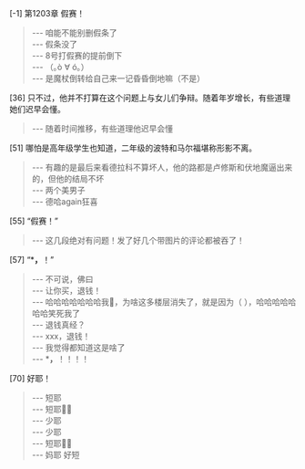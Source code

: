 
[-1] 第1203章 假赛！
>--- 咱能不能别删假条了<br>
>--- 假条没了<br>
>--- 8号打假赛的提前倒下<br>
>--- （｡ò ∀ ó｡）<br>
>--- 是魔杖倒转给自己来一记昏昏倒地嘛（不是）<br>

[36] 只不过，他并不打算在这个问题上与女儿们争辩。随着年岁增长，有些道理她们迟早会懂。
>--- 随着时间推移，有些道理他迟早会懂<br>

[51] 哪怕是高年级学生也知道，二年级的波特和马尔福堪称形影不离。
>--- 有趣的是最后来看德拉科不算坏人，他的路都是卢修斯和伏地魔逼出来的，但他的结局不坏<br>
>--- 两个美男子<br>
>--- 德哈again狂喜<br>

[55] “假赛！”
>--- 这几段绝对有问题！发了好几个带图片的评论都被吞了！<br>

[57] “***，**！”
>--- 不可说，佛曰<br>
>--- 让你买，退钱！<br>
>--- 哈哈哈哈哈哈哈我🌿，为啥这多楼层消失了，就是因为（ ），哈哈哈哈哈哈哈笑死我了<br>
>--- 退钱真经？<br>
>--- xxx，退钱！<br>
>--- 我觉得都知道这是啥了<br>
>--- ***，**！！！！<br>

[70] 好耶！
>--- 短耶<br>
>--- 短耶✌🏻️<br>
>--- 少耶<br>
>--- 少耶<br>
>--- 短耶✌🏻<br>
>--- 妈耶  好短<br>
